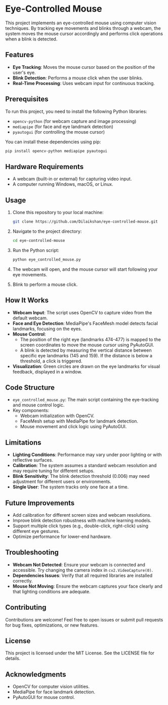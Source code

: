 # Eye-Controlled Mouse

This project implements an eye-controlled mouse using computer vision techniques. By tracking eye movements and blinks through a webcam, the system moves the mouse cursor accordingly and performs click operations when a blink is detected.

## Features

- **Eye Tracking**: Moves the mouse cursor based on the position of the user's eye.
- **Blink Detection**: Performs a mouse click when the user blinks.
- **Real-Time Processing**: Uses webcam input for continuous tracking.

## Prerequisites

To run this project, you need to install the following Python libraries:

- `opencv-python` (for webcam capture and image processing)
- `mediapipe` (for face and eye landmark detection)
- `pyautogui` (for controlling the mouse cursor)

You can install these dependencies using pip:

```bash
pip install opencv-python mediapipe pyautogui
```

## Hardware Requirements

- A webcam (built-in or external) for capturing video input.
- A computer running Windows, macOS, or Linux.

## Usage

1. Clone this repository to your local machine:

   ```bash
   git clone https://github.com/Dilaikshan/eye-controlled-mouse.git
   ```
2. Navigate to the project directory:

   ```bash
   cd eye-controlled-mouse
   ```
3. Run the Python script:

   ```bash
   python eye_controlled_mouse.py
   ```
4. The webcam will open, and the mouse cursor will start following your eye movements.
5. Blink to perform a mouse click.

## How It Works

- **Webcam Input**: The script uses OpenCV to capture video from the default webcam.
- **Face and Eye Detection**: MediaPipe's FaceMesh model detects facial landmarks, focusing on the eyes.
- **Mouse Control**:
  - The position of the right eye (landmarks 474-477) is mapped to the screen coordinates to move the mouse cursor using PyAutoGUI.
  - A blink is detected by measuring the vertical distance between specific eye landmarks (145 and 159). If the distance is below a threshold, a click is triggered.
- **Visualization**: Green circles are drawn on the eye landmarks for visual feedback, displayed in a window.

## Code Structure

- `eye_controlled_mouse.py`: The main script containing the eye-tracking and mouse control logic.
- Key components:
  - Webcam initialization with OpenCV.
  - FaceMesh setup with MediaPipe for landmark detection.
  - Mouse movement and click logic using PyAutoGUI.

## Limitations

- **Lighting Conditions**: Performance may vary under poor lighting or with reflective surfaces.
- **Calibration**: The system assumes a standard webcam resolution and may require tuning for different setups.
- **Blink Sensitivity**: The blink detection threshold (0.006) may need adjustment for different users or environments.
- **Single User**: The system tracks only one face at a time.

## Future Improvements

- Add calibration for different screen sizes and webcam resolutions.
- Improve blink detection robustness with machine learning models.
- Support multiple click types (e.g., double-click, right-click) using different eye gestures.
- Optimize performance for lower-end hardware.

## Troubleshooting

- **Webcam Not Detected**: Ensure your webcam is connected and accessible. Try changing the camera index in `cv2.VideoCapture(0)`.
- **Dependencies Issues**: Verify that all required libraries are installed correctly.
- **Mouse Not Moving**: Ensure the webcam captures your face clearly and that lighting conditions are adequate.

## Contributing

Contributions are welcome! Feel free to open issues or submit pull requests for bug fixes, optimizations, or new features.

## License

This project is licensed under the MIT License. See the LICENSE file for details.

## Acknowledgments

- OpenCV for computer vision utilities.
- MediaPipe for face landmark detection.
- PyAutoGUI for mouse control.